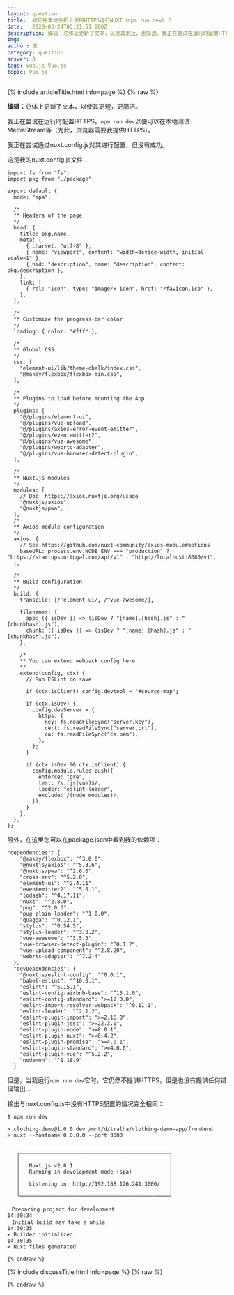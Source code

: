 ```yaml
---
layout: question
title:  如何在本地主机上使用HTTPS运行NUXT（npm run dev）？
date:   2020-03-24T03:21:51.000Z
description: 编辑：总体上更新了文本，以使其更短，更简洁。我正在尝试在运行时配置HTTPS，npm run dev以便可以在本地测试MediaStream等（为此，...
img: 
author: 乐
category: question
answer: 0
tags: vue.js Vue.js
topic: Vue.js
---
```

<div class="article-root">
  <div class="article">
    {% include articleTitle.html info=page %}
    {% raw %}
    <div class="article-content"><p><strong><font style="vertical-align: inherit;"><font style="vertical-align: inherit;">编辑：</font></font></strong><font style="vertical-align: inherit;"><font style="vertical-align: inherit;">总体上更新了文本，以使其更短，更简洁。</font></font></p>

<p><font style="vertical-align: inherit;"><font style="vertical-align: inherit;">我正在尝试在运行时配置HTTPS，</font></font><code>npm run dev</code><font style="vertical-align: inherit;"><font style="vertical-align: inherit;">以便可以在本地测试MediaStream等（为此，浏览器需要我提供HTTPS）。</font></font></p>

<p><font style="vertical-align: inherit;"><font style="vertical-align: inherit;">我正在尝试通过nuxt.config.js对其进行配置，但没有成功。</font></font></p>

<p><font style="vertical-align: inherit;"><font style="vertical-align: inherit;">这是我的nuxt.config.js文件：</font></font></p>

<pre><code>import fs from "fs";<font></font>
import pkg from "./package";<font></font>
<font></font>
export default {<font></font>
  mode: "spa",<font></font>
<font></font>
  /*<font></font>
  ** Headers of the page<font></font>
  */<font></font>
  head: {<font></font>
    title: pkg.name,<font></font>
    meta: [<font></font>
      { charset: "utf-8" },<font></font>
      { name: "viewport", content: "width=device-width, initial-scale=1" },<font></font>
      { hid: "description", name: "description", content: pkg.description },<font></font>
    ],<font></font>
    link: [<font></font>
      { rel: "icon", type: "image/x-icon", href: "/favicon.ico" },<font></font>
    ],<font></font>
  },<font></font>
<font></font>
  /*<font></font>
  ** Customize the progress-bar color<font></font>
  */<font></font>
  loading: { color: "#fff" },<font></font>
<font></font>
  /*<font></font>
  ** Global CSS<font></font>
  */<font></font>
  css: [<font></font>
    "element-ui/lib/theme-chalk/index.css",<font></font>
    "@makay/flexbox/flexbox.min.css",<font></font>
  ],<font></font>
<font></font>
  /*<font></font>
  ** Plugins to load before mounting the App<font></font>
  */<font></font>
  plugins: [<font></font>
    "@/plugins/element-ui",<font></font>
    "@/plugins/vue-upload",<font></font>
    "@/plugins/axios-error-event-emitter",<font></font>
    "@/plugins/eventemitter2",<font></font>
    "@/plugins/vue-awesome",<font></font>
    "@/plugins/webrtc-adapter",<font></font>
    "@/plugins/vue-browser-detect-plugin",<font></font>
  ],<font></font>
<font></font>
  /*<font></font>
  ** Nuxt.js modules<font></font>
  */<font></font>
  modules: [<font></font>
    // Doc: https://axios.nuxtjs.org/usage<font></font>
    "@nuxtjs/axios",<font></font>
    "@nuxtjs/pwa",<font></font>
  ],<font></font>
  /*<font></font>
  ** Axios module configuration<font></font>
  */<font></font>
  axios: {<font></font>
    // See https://github.com/nuxt-community/axios-module#options<font></font>
    baseURL: process.env.NODE_ENV === "production" ? "https://startupsportugal.com/api/v1" : "http://localhost:8080/v1",<font></font>
  },<font></font>
<font></font>
  /*<font></font>
  ** Build configuration<font></font>
  */<font></font>
  build: {<font></font>
    transpile: [/^element-ui/, /^vue-awesome/],<font></font>
<font></font>
    filenames: {<font></font>
      app: ({ isDev }) =&gt; (isDev ? "[name].[hash].js" : "[chunkhash].js"),<font></font>
      chunk: ({ isDev }) =&gt; (isDev ? "[name].[hash].js" : "[chunkhash].js"),<font></font>
    },<font></font>
<font></font>
    /*<font></font>
    ** You can extend webpack config here<font></font>
    */<font></font>
    extend(config, ctx) {<font></font>
      // Run ESLint on save<font></font>
<font></font>
      if (ctx.isClient) config.devtool = "#source-map";<font></font>
<font></font>
      if (ctx.isDev) {<font></font>
        config.devServer = {<font></font>
          https: {<font></font>
            key: fs.readFileSync("server.key"),<font></font>
            cert: fs.readFileSync("server.crt"),<font></font>
            ca: fs.readFileSync("ca.pem"),<font></font>
          },<font></font>
        };<font></font>
      }<font></font>
<font></font>
      if (ctx.isDev &amp;&amp; ctx.isClient) {<font></font>
        config.module.rules.push({<font></font>
          enforce: "pre",<font></font>
          test: /\.(js|vue)$/,<font></font>
          loader: "eslint-loader",<font></font>
          exclude: /(node_modules)/,<font></font>
        });<font></font>
      }<font></font>
    },<font></font>
  },<font></font>
};<font></font>
</code></pre>

<p><font style="vertical-align: inherit;"><font style="vertical-align: inherit;">另外，在这里您可以在package.json中看到我的依赖项：</font></font></p>

<pre><code>"dependencies": {<font></font>
    "@makay/flexbox": "^3.0.0",<font></font>
    "@nuxtjs/axios": "^5.3.6",<font></font>
    "@nuxtjs/pwa": "^2.6.0",<font></font>
    "cross-env": "^5.2.0",<font></font>
    "element-ui": "^2.4.11",<font></font>
    "eventemitter2": "^5.0.1",<font></font>
    "lodash": "^4.17.11",<font></font>
    "nuxt": "^2.8.0",<font></font>
    "pug": "^2.0.3",<font></font>
    "pug-plain-loader": "^1.0.0",<font></font>
    "quagga": "^0.12.1",<font></font>
    "stylus": "^0.54.5",<font></font>
    "stylus-loader": "^3.0.2",<font></font>
    "vue-awesome": "^3.5.3",<font></font>
    "vue-browser-detect-plugin": "^0.1.2",<font></font>
    "vue-upload-component": "^2.8.20",<font></font>
    "webrtc-adapter": "^7.2.4"<font></font>
  },<font></font>
  "devDependencies": {<font></font>
    "@nuxtjs/eslint-config": "^0.0.1",<font></font>
    "babel-eslint": "^10.0.1",<font></font>
    "eslint": "^5.15.1",<font></font>
    "eslint-config-airbnb-base": "^13.1.0",<font></font>
    "eslint-config-standard": "&gt;=12.0.0",<font></font>
    "eslint-import-resolver-webpack": "^0.11.1",<font></font>
    "eslint-loader": "^2.1.2",<font></font>
    "eslint-plugin-import": "&gt;=2.16.0",<font></font>
    "eslint-plugin-jest": "&gt;=22.3.0",<font></font>
    "eslint-plugin-node": "&gt;=8.0.1",<font></font>
    "eslint-plugin-nuxt": "&gt;=0.4.2",<font></font>
    "eslint-plugin-promise": "&gt;=4.0.1",<font></font>
    "eslint-plugin-standard": "&gt;=4.0.0",<font></font>
    "eslint-plugin-vue": "^5.2.2",<font></font>
    "nodemon": "^1.18.9"<font></font>
  }<font></font>
</code></pre>

<p><font style="vertical-align: inherit;"><font style="vertical-align: inherit;">但是，当我运行</font></font><code>npm run dev</code><font style="vertical-align: inherit;"><font style="vertical-align: inherit;">它</font><font style="vertical-align: inherit;">时，</font><font style="vertical-align: inherit;">它仍然不提供HTTPS，但是也没有提供任何错误输出...</font></font></p>

<p><font style="vertical-align: inherit;"><font style="vertical-align: inherit;">输出与nuxt.config.js中没有HTTPS配置的情况完全相同：</font></font></p>

<pre><code>$ npm run dev<font></font>
<font></font>
&gt; clothing-demo@1.0.0 dev /mnt/d/tralha/clothing-demo-app/frontend<font></font>
&gt; nuxt --hostname 0.0.0.0 --port 3000<font></font>
<font></font>
<font></font>
   ╭────────────────────────────────────────────────╮<font></font>
   │                                                │<font></font>
   │   Nuxt.js v2.8.1                               │<font></font>
   │   Running in development mode (spa)            │<font></font>
   │                                                │<font></font>
   │   Listening on: http://192.168.126.241:3000/   │<font></font>
   │                                                │<font></font>
   ╰────────────────────────────────────────────────╯<font></font>
<font></font>
ℹ Preparing project for development                                                                                                                                                                                  14:30:34<font></font>
ℹ Initial build may take a while                                                                                                                                                                                     14:30:35<font></font>
✔ Builder initialized                                                                                                                                                                                                14:30:35<font></font>
✔ Nuxt files generated                              <font></font>
</code></pre></div>
    {% endraw %}
  </div>

  <div class="discuss-wrapper">
    {% include discussTitle.html info=page %}
    {% raw %}
    
    {% endraw %}
  </div>
<div>
